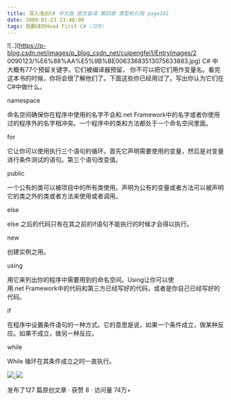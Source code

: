 ```yaml
---
title: 深入浅出C# 中文版 图文皆译 第四章 类型和引用 page161
date: 2009-01-23 23:48:00
tags: 我翻译的Head First C#（习作）
---
```

![..](https://p-blog.csdn.net/images/p_blog_csdn_net/cuipengfei1/EntryImages/2
0090123/%E6%88%AA%E5%9B%BE00633683513075633883.jpg) C#  中大概有77个预留关键字。它们被编译器预留，
你不可以把它们用作变量名。看完这本书的时候，你将会很了解他们了。下面这些你已经用过了。写出你认为它们在C#中做什么。

namespace

命名空间确保你在程序中使用的名字不会和.net Framework中的名字或者你使用过的程序外的名字相冲突。一个程序中的类和方法都处于一个命名空间里面。

for

它让你可以使用执行三个语句的循环。首先它声明需要使用的变量，然后是对变量进行条件测试的语句。第三个语句改变值。

public

一个公有的类可以被项目中的所有类使用。声明为公有的变量或者方法可以被声明它的类之外的类或者方法来使用或者调用。

else

else  之后的代码只有在其之前的if语句不能执行的时候才会得以执行。

new

创建实例之用。

using

用它来列出你的程序中需要用到的命名空间。Using让你可以使用.net Framework中的代码和第三方已经写好的代码，或者是你自己已经写好的代码。

if

在程序中设置条件语句的一种方式。它的意思是说，如果一个条件成立，做某种反应。如果不成立，做另一种反应。

while

While  循环在其条件成立之时一直执行。



[ ![](https://profile.csdnimg.cn/5/2/5/3_cuipengfei1)
![](https://g.csdnimg.cn/static/user-reg-year/1x/11.png)
](https://blog.csdn.net/cuipengfei1)



发布了127 篇原创文章  ·  获赞 8  ·  访问量 74万+

